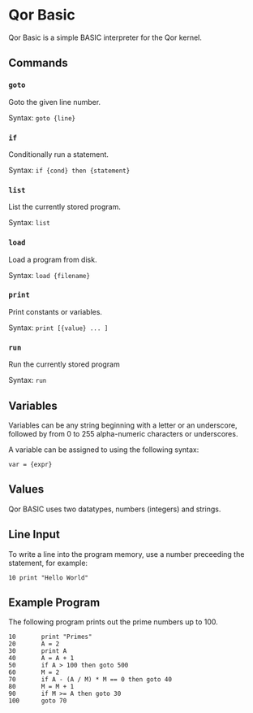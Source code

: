 # Qor Basic

Qor Basic is a simple BASIC interpreter for the Qor kernel.

## Commands

### `goto`

Goto the given line number.

Syntax: `goto {line}`

### `if`

Conditionally run a statement.

Syntax: `if {cond} then {statement}`

### `list`

List the currently stored program.

Syntax: `list`

### `load`

Load a program from disk.

Syntax: `load {filename}`

### `print`

Print constants or variables.

Syntax: `print [{value} ... ]`

### `run`

Run the currently stored program

Syntax: `run`

## Variables

Variables can be any string beginning with a letter or an underscore, followed by from 0 to 255 alpha-numeric characters or underscores.

A variable can be assigned to using the following syntax:

```
var = {expr}
```

## Values

Qor BASIC uses two datatypes, numbers (integers) and strings.

## Line Input

To write a line into the program memory, use a number preceeding the statement, for example:

```
10 print "Hello World"
```
## Example Program

The following program prints out the prime numbers up to 100.

```
10       print "Primes"
20       A = 2
30       print A
40       A = A + 1
50       if A > 100 then goto 500
60       M = 2
70       if A - (A / M) * M == 0 then goto 40
80       M = M + 1
90       if M >= A then goto 30
100      goto 70
```
